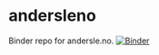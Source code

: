 # andersleno
Binder repo for andersle.no. [![Binder](https://mybinder.org/badge_logo.svg)](https://mybinder.org/v2/gh/andersle/andersleno/main?)
